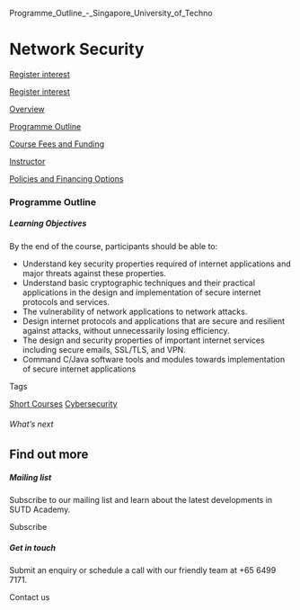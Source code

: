 Programme_Outline_-_Singapore_University_of_Techno



Network Security
================

[Register interest](/admissions/academy/short-courses/short-courses-register-your-interest/?coursename=network-security)

[Register interest](/admissions/academy/short-courses/short-courses-register-your-interest/?coursename=network-security)

[Overview](/course/network-security/#tabs)

[Programme Outline](/course/network-security/programme-outline/#tabs)

[Course Fees and Funding](/course/network-security/course-fees-and-funding/#tabs)

[Instructor](/course/network-security/instructor/#tabs)

[Policies and Financing Options](/course/network-security/policies-and-financing-options/#tabs)

### Programme Outline



##### **Learning Objectives**

By the end of the course, participants should be able to:

* Understand key security properties required of internet applications and major threats against these properties.
* Understand basic cryptographic techniques and their practical applications in the design and implementation of secure internet protocols and services.
* The vulnerability of network applications to network attacks.
* Design internet protocols and applications that are secure and resilient against attacks, without unnecessarily losing efficiency.
* The design and security properties of important internet services including secure emails, SSL/TLS, and VPN.
* Command C/Java software tools and modules towards implementation of secure internet applications

Tags

[Short Courses](/admissions/academy/courses-and-modules/?academy-type-course=780)
[Cybersecurity](/admissions/academy/courses-and-modules/?discipline=787)

###### What’s next

Find out more
-------------

##### Mailing list

Subscribe to our mailing list and learn about the latest developments in SUTD Academy.

Subscribe

##### Get in touch

Submit an enquiry or schedule a call with our friendly team at +65 6499 7171.

Contact us

